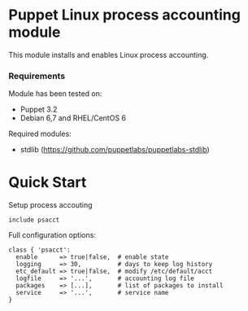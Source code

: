 # Puppet Linux process accounting module

This module installs and enables Linux process accounting.

### Requirements

Module has been tested on:

* Puppet 3.2
* Debian 6,7 and RHEL/CentOS 6

Required modules:

* stdlib (https://github.com/puppetlabs/puppetlabs-stdlib)

# Quick Start

Setup process accouting

    include psacct

Full configuration options:

    class { 'psacct':
	  enable      => true|false,  # enable state
	  logging     => 30,          # days to keep log history
	  etc_default => true|false,  # modify /etc/default/acct
	  logfile     => '...',       # accounting log file
	  packages    => [...],       # list of packages to install
	  service     => '...',       # service name
    }
